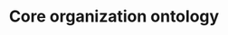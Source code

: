 ---
schema: default
title: Core organization ontology
notes: >-
  Vocabulary for describing organizational structures, specializable to a broad
  variety of types of organization
organization: DataScientia Foundation
resources:
  - name: ORG.UAN.owl
    url: >-
      http://git.knowdive.disi.unitn.it:8080/knowledge/LiveKnowledge/SREP/organization/raw/master/ORG.UAN.owl
    format: owl
    description: >-
      Vocabulary for describing organizational structures, specializable to a
      broad variety of types of organization
    license: Creative Commons
    status: Unannotated
    byteSize: '98.651'
    issued: '2014-04-12'
    language: en
    modified: '17 December 2020, 01:38 (UTC+01:00)'
    OntologyEngineeringTool: Protégé
    ontologyLanguage: owl
    ontologySyntax: rdf
    example: Unknown
    ReferenceLKRepository: SREP
    referenceOntology: Unknown
    referenceDatasets: Unknown
distribution: org-owl
keyword: organization
publisher: W3C
category:
  - Upper-Level
versionNotes: '2016: Annual review - no change'
landingPage: 'http://www.w3.org/ns/org#'
accessRigths: Public
creator: >-
  Dave Reynolds,Dominique Guardiola, Shuji Kamitsuna, Antonio Maccioni, Giorgia
  Lodi
hasVersion: Unknown
isVersionOf: Unknown
issued: '2014-04-12'
modified: '17 December 2020, 01:38 (UTC+01:00)'
language: en
provenance: "(2012-10-01) Bernard Vatant: Currently a W3C Working Draft as defined by http://www.w3.org/TR/vocab-org/. Version 0.4 is a transcription of http://www.epimorphics.com/public/vocabulary/org.html into W3C style. Version 0.5 is an editor's draft. Versions 0.1 to 0.3 retrieved from http://www.epimorphics.com/public/vocabulary/
(2013-10-29) Ghislain Atemezing: ORG ontology is a W3C Candidate Recommendation since 25th, June 2013. The W3C GLD group has provided a validator for the consumers at http://www.w3.org/2011/gld/validator/qb/org-validator.
(2014-05-22) Bernard Vatant: W3C Recommendation since 2014-01-16. New RDF versions published on 2014-02-05 and 2014-04-12 have minor updates (labels and translations) do not impact the semantics and keep the same version number.
(2014-01-03) Bernard Vatant: New versions published on 2013-12-16 and 2014-01-02 without changing the version number in the metadata.
(2015-05-04) Bernard Vatant: Annual review - no change
(2016-05-10) Ghislain Atemezing: Annual review - no change
Provenance from: LOV"
page: 'http://www.w3.org/TR/vocab-org/'
wasGeneratedBy: Unknown
versionInfo: version v0.8
formalityLevel: Teleontology
OntologyEngineeringMethodology: Unknown
acronym: org
CompetencyQuestion: Unknown
preferredNamespacePrefix: org
toDoList: To completely annotate.
namespacesGenerated: Unknown
namespacesReused: Unknown
datasetLevel: Knowledge Level(L3-4)
spatialExtent: Unknown
temporalExtent: Unknown
datLicense: Creative Commons
DatOwner: Unknown
DatPublicationTimeStamp: Unknown
---